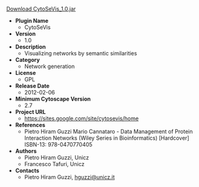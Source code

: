 <a href="CytoSeVis_1.0.jar">Download CytoSeVis_1.0.jar</a>

* __Plugin Name__
  * CytoSeVis
* __Version__
  * 1.0
* __Description__
  * Visualizing networks by semantic similarities
* __Category__
  * Network generation
* __License__
  * GPL
* __Release Date__
  * 2012-02-06
* __Minimum Cytoscape Version__
  * 2.7
* __Project URL__
  * https://sites.google.com/site/cytosevis/home
* __References__
  * Pietro Hiram Guzzi Mario Cannataro  - Data Management of Protein Interaction Networks (Wiley Series in Bioinformatics) [Hardcover]  ISBN-13: 978-0470770405
* __Authors__
  * Pietro Hiram Guzzi, Unicz
  * Francesco Tafuri, Unicz
* __Contacts__
  * Pietro Hiram Guzzi, hguzzi@unicz.it

